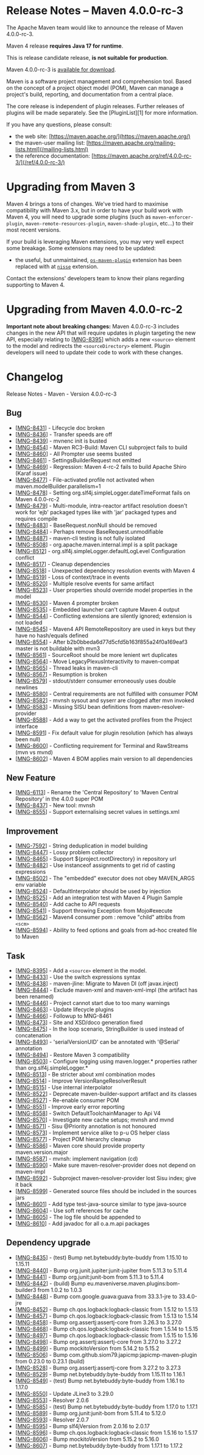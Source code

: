 <!--
Licensed to the Apache Software Foundation (ASF) under one
or more contributor license agreements.  See the NOTICE file
distributed with this work for additional information
regarding copyright ownership.  The ASF licenses this file
to you under the Apache License, Version 2.0 (the
"License"); you may not use this file except in compliance
with the License.  You may obtain a copy of the License at

http://www.apache.org/licenses/LICENSE-2.0

Unless required by applicable law or agreed to in writing,
software distributed under the License is distributed on an
"AS IS" BASIS, WITHOUT WARRANTIES OR CONDITIONS OF ANY
KIND, either express or implied.  See the License for the
specific language governing permissions and limitations
under the License.
-->

# Release Notes &#x2013; Maven 4.0.0-rc-3

The Apache Maven team would like to announce the release of Maven 4.0.0-rc-3.

Maven 4 release **requires Java 17 for runtime**.

This is release candidate release, **is not suitable for production**.

Maven 4.0.0-rc-3 is [available for download](https://dlcdn.apache.org/maven/maven-4/4.0.0-rc-3/).

Maven is a software project management and comprehension tool. Based on the concept of a project object model (POM), Maven can manage a project's build, reporting, and documentation from a central place.

The core release is independent of plugin releases. Further releases of plugins will be made separately. See the [PluginList][1] for more information.

If you have any questions, please consult:

- the web site: [https://maven.apache.org/](https://maven.apache.org/)
- the maven-user mailing list: [https://maven.apache.org/mailing-lists.html](/mailing-lists.html)
- the reference documentation: [https://maven.apache.org/ref/4.0.0-rc-3/](/ref/4.0.0-rc-3/)

# Upgrading from Maven 3

Maven 4 brings a tons of changes.  We've tried hard to maximise compatibility with Maven 3.x, but in order to have your build work with Maven 4, you will need to upgrade some plugins (such as `maven-enforcer-plugin`, `maven-remote-resources-plugin`, `maven-shade-plugin`, etc...) to their most recent versions.

If your build is leveraging Maven extensions, you may very well expect some breakage. Some extensions may need to be updated:
* the useful, but unmaintained, [`os-maven-plugin`](https://github.com/trustin/os-maven-plugin/) extension has been replaced with at [`nisse`](https://github.com/maveniverse/nisse) extension.

Contact the extensions' developers team to know their plans regarding supporting to Maven 4.

# Upgrading from Maven 4.0.0-rc-2

**Important note about breaking changes:** Maven 4.0.0-rc-3 includes changes in the new API that will require updates in plugin targeting the new API, especially relating to \[[MNG-8395](https://issues.apache.org/jira/browse/MNG-8395)\] which adds a new `<source>` element to the model and redirects the `<sourceDirectory>` element. Plugin developers will need to update their code to work with these changes.

# Changelog

Release Notes - Maven - Version 4.0.0-rc-3

## Bug

* \[[MNG-8431](https://issues.apache.org/jira/browse/MNG-8431)\] - Lifecycle doc broken
* \[[MNG-8436](https://issues.apache.org/jira/browse/MNG-8436)\] - Transfer speeds are off
* \[[MNG-8439](https://issues.apache.org/jira/browse/MNG-8439)\] - mvnenc init is busted
* \[[MNG-8454](https://issues.apache.org/jira/browse/MNG-8454)\] - Maven RC3-Build: Maven CLI subproject fails to build
* \[[MNG-8460](https://issues.apache.org/jira/browse/MNG-8460)\] - All Prompter use seems busted
* \[[MNG-8461](https://issues.apache.org/jira/browse/MNG-8461)\] - SettingsBuilderRequest not emitted
* \[[MNG-8469](https://issues.apache.org/jira/browse/MNG-8469)\] - Regression: Maven 4-rc-2 fails to build Apache Shiro (Karaf issue)
* \[[MNG-8477](https://issues.apache.org/jira/browse/MNG-8477)\] - File-activated profile not activated when maven.modelBuilder.parallelism=1
* \[[MNG-8478](https://issues.apache.org/jira/browse/MNG-8478)\] - Setting org.slf4j.simpleLogger.dateTimeFormat fails on Maven 4.0.0-rc-2
* \[[MNG-8479](https://issues.apache.org/jira/browse/MNG-8479)\] - Multi-module, intra-reactor artifact resolution doesn't work for 'ejb' packaged types like with 'jar' packaged types and requires compile
* \[[MNG-8483](https://issues.apache.org/jira/browse/MNG-8483)\] - BaseRequest.nonNull should be removed
* \[[MNG-8484](https://issues.apache.org/jira/browse/MNG-8484)\] - Perhaps remove BaseRequest.unmodifiable
* \[[MNG-8487](https://issues.apache.org/jira/browse/MNG-8487)\] - maven-cli testing is not fully isolated
* \[[MNG-8508](https://issues.apache.org/jira/browse/MNG-8508)\] - org.apache.maven.internal.impl is a split package
* \[[MNG-8512](https://issues.apache.org/jira/browse/MNG-8512)\] - org.slf4j.simpleLogger.defaultLogLevel Configuration conflict
* \[[MNG-8517](https://issues.apache.org/jira/browse/MNG-8517)\] - Cleanup dependencies
* \[[MNG-8518](https://issues.apache.org/jira/browse/MNG-8518)\] - Unexpected dependency resolution events with Maven 4
* \[[MNG-8519](https://issues.apache.org/jira/browse/MNG-8519)\] - Loss of context/trace in events
* \[[MNG-8520](https://issues.apache.org/jira/browse/MNG-8520)\] - Multiple resolve events for same artifact
* \[[MNG-8523](https://issues.apache.org/jira/browse/MNG-8523)\] - User properties should override model properties in the model
* \[[MNG-8530](https://issues.apache.org/jira/browse/MNG-8530)\] - Maven 4 prompter broken
* \[[MNG-8535](https://issues.apache.org/jira/browse/MNG-8535)\] - Embedded launcher can't capture Maven 4 output
* \[[MNG-8544](https://issues.apache.org/jira/browse/MNG-8544)\] - Conflicting extensions are silently ignored; extension is not loaded
* \[[MNG-8545](https://issues.apache.org/jira/browse/MNG-8545)\] - Maven4 API RemoteRepository are used in keys but they have no hash/equals defined
* \[[MNG-8554](https://issues.apache.org/jira/browse/MNG-8554)\] - After b2b0bbeda6d77d5cfd5b163f855a24f0a169eaf3 master is not buildable with mvn3
* \[[MNG-8561](https://issues.apache.org/jira/browse/MNG-8561)\] - SourceRoot should be more lenient wrt duplicates
* \[[MNG-8564](https://issues.apache.org/jira/browse/MNG-8564)\] - Move LegacyPlexusInteractivity to maven-compat
* \[[MNG-8565](https://issues.apache.org/jira/browse/MNG-8565)\] - Thread leaks in maven-cli
* \[[MNG-8567](https://issues.apache.org/jira/browse/MNG-8567)\] - Resumption is broken
* \[[MNG-8579](https://issues.apache.org/jira/browse/MNG-8579)\] - stdout/stderr consumer erroneously uses double newlines
* \[[MNG-8580](https://issues.apache.org/jira/browse/MNG-8580)\] - Central requirements are not fulfilled with consumer POM
* \[[MNG-8582](https://issues.apache.org/jira/browse/MNG-8582)\] - mvnsh sysout and syserr are clogged after mvn invoked
* \[[MNG-8583](https://issues.apache.org/jira/browse/MNG-8583)\] - Missing SISU bean definitions from maven-resolver-provider
* \[[MNG-8588](https://issues.apache.org/jira/browse/MNG-8588)\] - Add a way to get the activated profiles from the Project interface
* \[[MNG-8591](https://issues.apache.org/jira/browse/MNG-8591)\] - Fix default value for plugin resolution (which has always been null)
* \[[MNG-8600](https://issues.apache.org/jira/browse/MNG-8600)\] - Conflicting requirement for Terminal and RawStreams (mvn vs mvnd)
* \[[MNG-8602](https://issues.apache.org/jira/browse/MNG-8602)\] - Maven 4 BOM applies main version to all dependencies

## New Feature

* \[[MNG-6113](https://issues.apache.org/jira/browse/MNG-6113)\] - Rename the 'Central Repository' to 'Maven Central Repository' in the 4.0.0 super POM
* \[[MNG-8437](https://issues.apache.org/jira/browse/MNG-8437)\] - New tool: mvnsh
* \[[MNG-8555](https://issues.apache.org/jira/browse/MNG-8555)\] - Support externalising secret values in settings.xml

## Improvement

* \[[MNG-7592](https://issues.apache.org/jira/browse/MNG-7592)\] - String deduplication in model building
* \[[MNG-8447](https://issues.apache.org/jira/browse/MNG-8447)\] - Lossy problem collector
* \[[MNG-8465](https://issues.apache.org/jira/browse/MNG-8465)\] - Support ${project.rootDirectory} in repository url
* \[[MNG-8482](https://issues.apache.org/jira/browse/MNG-8482)\] - Use instanceof assignments to get rid of casting expressions
* \[[MNG-8502](https://issues.apache.org/jira/browse/MNG-8502)\] - The "embedded" executor does not obey MAVEN_ARGS env variable
* \[[MNG-8524](https://issues.apache.org/jira/browse/MNG-8524)\] - DefaultInterpolator should be used by injection
* \[[MNG-8525](https://issues.apache.org/jira/browse/MNG-8525)\] - Add an integration test with Maven 4 Plugin Sample
* \[[MNG-8540](https://issues.apache.org/jira/browse/MNG-8540)\] - Add cache to API requests
* \[[MNG-8541](https://issues.apache.org/jira/browse/MNG-8541)\] - Support throwing Exception from Mojo#execute
* \[[MNG-8562](https://issues.apache.org/jira/browse/MNG-8562)\] - Maven4 consumer pom : remove "child" attribs from `<scm>`
* \[[MNG-8594](https://issues.apache.org/jira/browse/MNG-8594)\] - Ability to feed options and goals from ad-hoc created file to Maven

## Task

* \[[MNG-8395](https://issues.apache.org/jira/browse/MNG-8395)\] - Add a `<source>` element in the model.
* \[[MNG-8433](https://issues.apache.org/jira/browse/MNG-8433)\] - Use the switch expressions syntax
* \[[MNG-8438](https://issues.apache.org/jira/browse/MNG-8438)\] - maven-jline: Migrate to Maven DI (off javax.inject)
* \[[MNG-8444](https://issues.apache.org/jira/browse/MNG-8444)\] - Exclude maven-xml and maven-xml-impl (the artifact has been renamed)
* \[[MNG-8446](https://issues.apache.org/jira/browse/MNG-8446)\] - Project cannot start due to too many warnings
* \[[MNG-8463](https://issues.apache.org/jira/browse/MNG-8463)\] - Update lifecycle plugins
* \[[MNG-8466](https://issues.apache.org/jira/browse/MNG-8466)\] - Followup to MNG-8461
* \[[MNG-8473](https://issues.apache.org/jira/browse/MNG-8473)\] - Site and XSD/doco generation fixed
* \[[MNG-8475](https://issues.apache.org/jira/browse/MNG-8475)\] - In the loop scenario, StringBuilder is used instead of concatenation
* \[[MNG-8493](https://issues.apache.org/jira/browse/MNG-8493)\] - 'serialVersionUID' can be annotated with '@Serial' annotation
* \[[MNG-8494](https://issues.apache.org/jira/browse/MNG-8494)\] - Restore Maven 3 compatibility
* \[[MNG-8503](https://issues.apache.org/jira/browse/MNG-8503)\] - Configure logging using maven.logger.* properties rather than org.slf4j.simpleLogger.*
* \[[MNG-8513](https://issues.apache.org/jira/browse/MNG-8513)\] - Be stricter about xml combination modes
* \[[MNG-8514](https://issues.apache.org/jira/browse/MNG-8514)\] - Improve VersionRangeResolverResult
* \[[MNG-8515](https://issues.apache.org/jira/browse/MNG-8515)\] - Use internal interpolator
* \[[MNG-8522](https://issues.apache.org/jira/browse/MNG-8522)\] - Deprecate maven-builder-support artifact and its classes
* \[[MNG-8527](https://issues.apache.org/jira/browse/MNG-8527)\] - Re-enable consumer POM
* \[[MNG-8551](https://issues.apache.org/jira/browse/MNG-8551)\] - Improve early error reporting
* \[[MNG-8558](https://issues.apache.org/jira/browse/MNG-8558)\] - Switch DefaultToolchainManager to Api V4
* \[[MNG-8570](https://issues.apache.org/jira/browse/MNG-8570)\] - Investigate new cache setups; mvnsh and mvnd
* \[[MNG-8571](https://issues.apache.org/jira/browse/MNG-8571)\] - Sisu @Priority annotation is not honoured
* \[[MNG-8573](https://issues.apache.org/jira/browse/MNG-8573)\] - Implement service alike to p-u OS helper class
* \[[MNG-8577](https://issues.apache.org/jira/browse/MNG-8577)\] - Project POM hierarchy cleanup
* \[[MNG-8586](https://issues.apache.org/jira/browse/MNG-8586)\] - Maven core should provide property maven.version.major
* \[[MNG-8587](https://issues.apache.org/jira/browse/MNG-8587)\] - mvnsh: implement navigation (cd)
* \[[MNG-8590](https://issues.apache.org/jira/browse/MNG-8590)\] - Make sure maven-resolver-provider does not depend on maven-impl
* \[[MNG-8592](https://issues.apache.org/jira/browse/MNG-8592)\] - Subproject maven-resolver-provider lost Sisu index; give it back
* \[[MNG-8599](https://issues.apache.org/jira/browse/MNG-8599)\] - Generated source files should be included in the sources jars
* \[[MNG-8601](https://issues.apache.org/jira/browse/MNG-8601)\] - Add type test-java-source similar to type java-source
* \[[MNG-8604](https://issues.apache.org/jira/browse/MNG-8604)\] - Use soft references for cache
* \[[MNG-8605](https://issues.apache.org/jira/browse/MNG-8605)\] - The log file should be appended to
* \[[MNG-8610](https://issues.apache.org/jira/browse/MNG-8610)\] - Add javadoc for all o.a.m.api packages

## Dependency upgrade

* \[[MNG-8435](https://issues.apache.org/jira/browse/MNG-8435)\] - (test) Bump net.bytebuddy:byte-buddy from 1.15.10 to 1.15.11
* \[[MNG-8440](https://issues.apache.org/jira/browse/MNG-8440)\] - Bump org.junit.jupiter:junit-jupiter from 5.11.3 to 5.11.4
* \[[MNG-8441](https://issues.apache.org/jira/browse/MNG-8441)\] - Bump org.junit:junit-bom from 5.11.3 to 5.11.4
* \[[MNG-8442](https://issues.apache.org/jira/browse/MNG-8442)\] - (build) Bump eu.maveniverse.maven.plugins:bom-builder3 from 1.0.2 to 1.0.3
* \[[MNG-8448](https://issues.apache.org/jira/browse/MNG-8448)\] - Bump com.google.guava:guava from 33.3.1-jre to 33.4.0-jre
* \[[MNG-8452](https://issues.apache.org/jira/browse/MNG-8452)\] - Bump ch.qos.logback:logback-classic from 1.5.12 to 1.5.13
* \[[MNG-8457](https://issues.apache.org/jira/browse/MNG-8457)\] - Bump ch.qos.logback:logback-classic from 1.5.13 to 1.5.14
* \[[MNG-8458](https://issues.apache.org/jira/browse/MNG-8458)\] - Bump org.assertj:assertj-core from 3.26.3 to 3.27.0
* \[[MNG-8468](https://issues.apache.org/jira/browse/MNG-8468)\] - Bump ch.qos.logback:logback-classic from 1.5.14 to 1.5.15
* \[[MNG-8497](https://issues.apache.org/jira/browse/MNG-8497)\] - Bump ch.qos.logback:logback-classic from 1.5.15 to 1.5.16
* \[[MNG-8498](https://issues.apache.org/jira/browse/MNG-8498)\] - Bump org.assertj:assertj-core from 3.27.0 to 3.27.2
* \[[MNG-8499](https://issues.apache.org/jira/browse/MNG-8499)\] - Bump mockitoVersion from 5.14.2 to 5.15.2
* \[[MNG-8506](https://issues.apache.org/jira/browse/MNG-8506)\] - Bump com.github.siom79.japicmp:japicmp-maven-plugin from 0.23.0 to 0.23.1 (build)
* \[[MNG-8528](https://issues.apache.org/jira/browse/MNG-8528)\] - Bump org.assertj:assertj-core from 3.27.2 to 3.27.3
* \[[MNG-8529](https://issues.apache.org/jira/browse/MNG-8529)\] - Bump net.bytebuddy:byte-buddy from 1.15.11 to 1.16.1
* \[[MNG-8549](https://issues.apache.org/jira/browse/MNG-8549)\] - (test) Bump net.bytebuddy:byte-buddy from 1.16.1 to 1.17.0
* \[[MNG-8550](https://issues.apache.org/jira/browse/MNG-8550)\] - Update JLine3 to 3.29.0
* \[[MNG-8553](https://issues.apache.org/jira/browse/MNG-8553)\] - Resolver 2.0.6
* \[[MNG-8585](https://issues.apache.org/jira/browse/MNG-8585)\] - (test) Bump net.bytebuddy:byte-buddy from 1.17.0 to 1.17.1
* \[[MNG-8589](https://issues.apache.org/jira/browse/MNG-8589)\] - Bump org.junit:junit-bom from 5.11.4 to 5.12.0
* \[[MNG-8593](https://issues.apache.org/jira/browse/MNG-8593)\] - Resolver 2.0.7
* \[[MNG-8595](https://issues.apache.org/jira/browse/MNG-8595)\] - Bump slf4jVersion from 2.0.16 to 2.0.17
* \[[MNG-8596](https://issues.apache.org/jira/browse/MNG-8596)\] - Bump ch.qos.logback:logback-classic from 1.5.16 to 1.5.17
* \[[MNG-8606](https://issues.apache.org/jira/browse/MNG-8606)\] - Bump mockitoVersion from 5.15.2 to 5.16.0
* \[[MNG-8607](https://issues.apache.org/jira/browse/MNG-8607)\] - Bump net.bytebuddy:byte-buddy from 1.17.1 to 1.17.2

